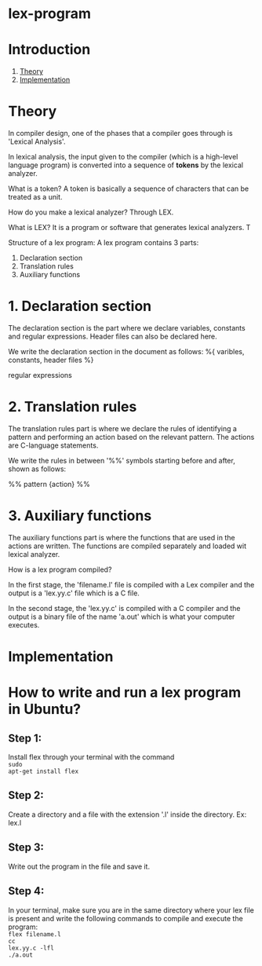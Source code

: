 # lex-program
# Introduction
1. <a href="#theory">Theory</a>
2. <a href="#implementation">Implementation</a>

# <a id="theory">Theory</a>
In compiler design, one of the phases that a compiler goes through is 'Lexical Analysis'.

In lexical analysis, the input given to the compiler (which is a high-level language program) is converted into a sequence of **tokens** by the lexical analyzer.

What is a token?
A token is basically a sequence of characters that can be treated as a unit.

How do you make a lexical analyzer?
Through LEX.

What is LEX?
It is a program or software that generates lexical analyzers. T

Structure of a lex program:
A lex program contains 3 parts:
1. Declaration section
2. Translation rules
3. Auxiliary functions

# 1. Declaration section
The declaration section is the part where we declare variables, constants and regular expressions. Header files can also be declared here.

We write the declaration section in the document as follows:
%{
  varibles, constants, header files
%}

regular expressions

# 2. Translation rules
The translation rules part is where we declare the rules of identifying a pattern and performing an action based on the relevant pattern. The actions are C-language statements.

We write the rules in between '%%' symbols starting before and after, shown as follows:

%%
pattern {action}
%%

# 3. Auxiliary functions
The auxiliary functions part is where the functions that are used in the actions are written. The functions are compiled separately and loaded wit lexical analyzer.

How is a lex program compiled?

In the first stage, the 'filename.l' file is compiled with a Lex compiler and the output is a 'lex.yy.c' file which is a C file.

In the second stage, the 'lex.yy.c' is compiled with a C compiler and the output is a binary file of the name 'a.out' which is what your computer executes.

# <a id="implementation">Implementation</a>

# How to write and run a lex program in Ubuntu?

## Step 1:
Install flex through your terminal with the command <br>
<code>sudo apt-get install flex</code>

## Step 2:
Create a directory and a file with the extension '.l' inside the directory.
Ex: lex.l

## Step 3:
Write out the program in the file and save it.

## Step 4:
In your terminal, make sure you are in the same directory where your lex file is present and write the following commands to compile and execute the program:<br>
<code>flex filename.l</code> <br>
<code>cc lex.yy.c -lfl</code><br>
<code>./a.out</code>